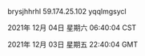 brysjhhrhl 59.174.25.102 yqqlmgsycl

2021年 12月 04日 星期六 06:40:04 CST

2021年 12月 03日 星期五 22:40:04 GMT
